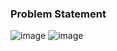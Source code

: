 ### Problem Statement

![image](https://user-images.githubusercontent.com/36649115/40343270-ec9e503a-5d43-11e8-9deb-7e629be8148d.png)
![image](https://user-images.githubusercontent.com/36649115/40343302-114af0be-5d44-11e8-8c9a-0c544235f143.png)
